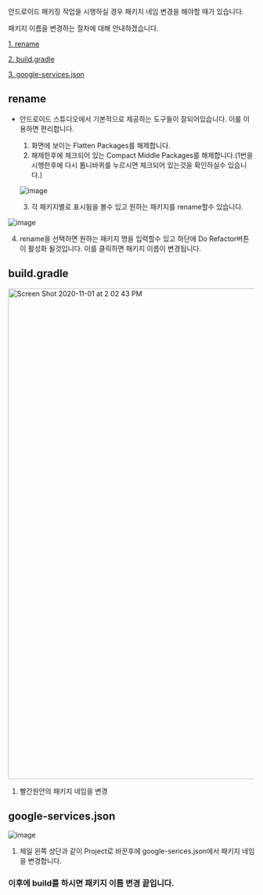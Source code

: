 안드로이드 패키징 작업을 시행하실 경우 패키지 네임 변경을 해야할 때가 있습니다.

패키지 이름을 변경하는 절차에 대해 안내하겠습니다.
 
[1. rename](#rename)

[2. build.gradle](#build.gradle)

[3. google-services.json](#google-services.json)





## rename

* 안드로이드 스튜디오에서 기본적으로 제공하는 도구들이 잘되어있습니다. 이를 이용하면 편리합니다.

  1. 화면에 보이는 Flatten Packages를 해제합니다.
  2. 해제한후에 체크되어 있는 Compact Middle Packages를 해제합니다.(1번을 시행한후에 다시 톱니바퀴를 누르시면 체크되어 있는것을 확인하실수 있습니다.)

  ![image](https://user-images.githubusercontent.com/72545732/97795442-86853800-1c49-11eb-932f-f1a082efa380.png)

  

  3. 각 패키지별로 표시됨을 볼수 있고 원하는 패키지를 rename할수 있습니다.

![image](https://user-images.githubusercontent.com/72545732/97795479-1b883100-1c4a-11eb-9d66-8bd190eb3199.png)

4. rename을 선택하면 원하는 패키지 명을 입력할수 있고 하단에 Do Refactor버튼이 활성화 될것입니다. 이를 클릭하면 패키지 이름이 변경됩니다.



## build.gradle

<img width="1000" alt="Screen Shot 2020-11-01 at 2 02 43 PM" src="https://user-images.githubusercontent.com/72545732/97795564-3c04bb00-1c4b-11eb-950f-728f49836ee2.png">

1. 빨간원안의 패키지 네임을 변경

## google-services.json

![image](https://user-images.githubusercontent.com/72545732/97795589-7ff7c000-1c4b-11eb-8bbf-e69cc9466fb2.png)

1. 제일 왼쪽 상단과 같이 Project로 바꾼후에 google-serices.json에서 패키지 네임을 변경합니다.



### 이후에 build를 하시면 패키지 이름 변경 끝입니다.